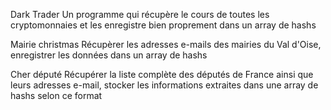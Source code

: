 Dark Trader
Un programme qui récupère le cours de toutes les cryptomonnaies et les enregistre bien proprement dans un array de hashs

Mairie christmas
Récupèrer les adresses e-mails des mairies du Val d'Oise, enregistrer les données dans un array de hashs

Cher député 
Récupérer la liste complète des députés de France ainsi que leurs adresses e-mail, stocker les informations extraites dans une array de hashs selon ce format